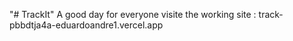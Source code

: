 "# TrackIt" 
A good day for everyone 
visite the working site : track-pbbdtja4a-eduardoandre1.vercel.app
